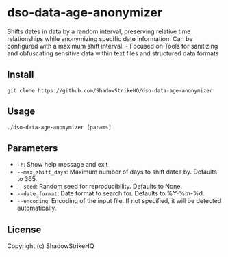 # dso-data-age-anonymizer
Shifts dates in data by a random interval, preserving relative time relationships while anonymizing specific date information. Can be configured with a maximum shift interval. - Focused on Tools for sanitizing and obfuscating sensitive data within text files and structured data formats

## Install
`git clone https://github.com/ShadowStrikeHQ/dso-data-age-anonymizer`

## Usage
`./dso-data-age-anonymizer [params]`

## Parameters
- `-h`: Show help message and exit
- `--max_shift_days`: Maximum number of days to shift dates by. Defaults to 365.
- `--seed`: Random seed for reproducibility. Defaults to None.
- `--date_format`: Date format to search for. Defaults to %Y-%m-%d.
- `--encoding`: Encoding of the input file. If not specified, it will be detected automatically.

## License
Copyright (c) ShadowStrikeHQ
